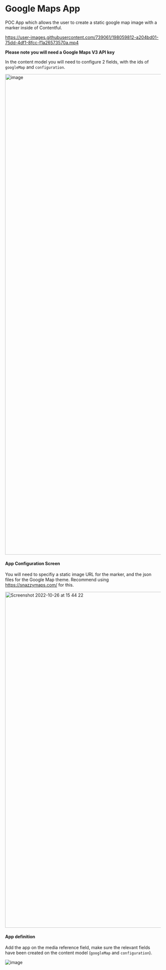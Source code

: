 # Google Maps App
POC App which allows the user to create a static google map image with a marker inside of Contentful.

https://user-images.githubusercontent.com/739061/198059812-a204bd01-75dd-4df1-8fcc-f1a26573570a.mp4

**Please note you will need a Google Maps V3 API key**

In the content model you will need to configure 2 fields, with the ids of `googleMap` and `configuration`.

<img width="1548" alt="image" src="https://user-images.githubusercontent.com/739061/198057099-778cb2e8-df7e-43d7-bd71-91909de98dff.png">

#### App Configuration Screen

You will need to specifiy a static image URL for the marker, and the json files for the Google Map theme. Recommend using https://snazzymaps.com/ for this.

<img width="1082" alt="Screenshot 2022-10-26 at 15 44 22" src="https://user-images.githubusercontent.com/739061/198058182-4369fbb4-35b1-4a2d-b409-ea3ea87731a8.png">

#### App definition

Add the app on the media reference field, make sure the relevant fields have been created on the content model (`googleMap` and `configuration`).

![image](https://user-images.githubusercontent.com/739061/198306306-9edef410-1b9f-421e-9245-b0f18dafc7d2.png)

